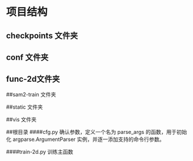 # 项目结构

## checkpoints 文件夹

## conf 文件夹

## func-2d文件夹

##sam2-train 文件夹

##static 文件夹

##vis 文件夹

##根目录
####cfg.py 
确认参数，定义一个名为 parse_args 的函数，用于初始化 argparse.ArgumentParser 实例，并逐一添加支持的命令行参数。

####train-2d.py
训练主函数


	